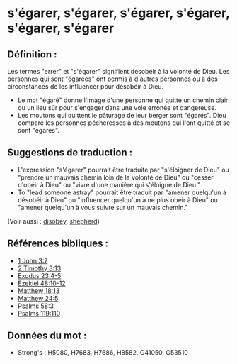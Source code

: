 # s'égarer, s'égarer, s'égarer, s'égarer, s'égarer, s'égarer

## Définition :

Les termes "errer" et "s'égarer" signifient désobéir à la volonté de Dieu. Les personnes qui sont "égarées" ont permis à d'autres personnes ou à des circonstances de les influencer pour désobéir à Dieu.

* Le mot "égaré" donne l'image d'une personne qui quitte un chemin clair ou un lieu sûr pour s'engager dans une voie erronée et dangereuse.
* Les moutons qui quittent le pâturage de leur berger sont "égarés". Dieu compare les personnes pécheresses à des moutons qui l'ont quitté et se sont "égarés".

## Suggestions de traduction :

* L'expression "s'égarer" pourrait être traduite par "s'éloigner de Dieu" ou "prendre un mauvais chemin loin de la volonté de Dieu" ou "cesser d'obéir à Dieu" ou "vivre d'une manière qui s'éloigne de Dieu."
* To "lead someone astray" pourrait être traduit par "amener quelqu'un à désobéir à Dieu" ou "influencer quelqu'un à ne plus obéir à Dieu" ou "amener quelqu'un à vous suivre sur un mauvais chemin."

(Voir aussi : [disobey](../other/disobey.md), [shepherd](../other/shepherd.md))

## Références bibliques :

* [1 John 3:7](rc://en/tn/help/1jn/03/07)
* [2 Timothy 3:13](rc://en/tn/help/2ti/03/13)
* [Exodus 23:4-5](rc://en/tn/help/exo/23/04)
* [Ezekiel 48:10-12](rc://en/tn/help/ezk/48/10)
* [Matthew 18:13](rc://en/tn/help/mat/18/13)
* [Matthew 24:5](rc://en/tn/help/mat/24/05)
* [Psalms 58:3](rc://en/tn/help/psa/058/03)
* [Psalms 119:110](rc://en/tn/help/psa/119/110)

## Données du mot :

* Strong's : H5080, H7683, H7686, H8582, G41050, G53510
